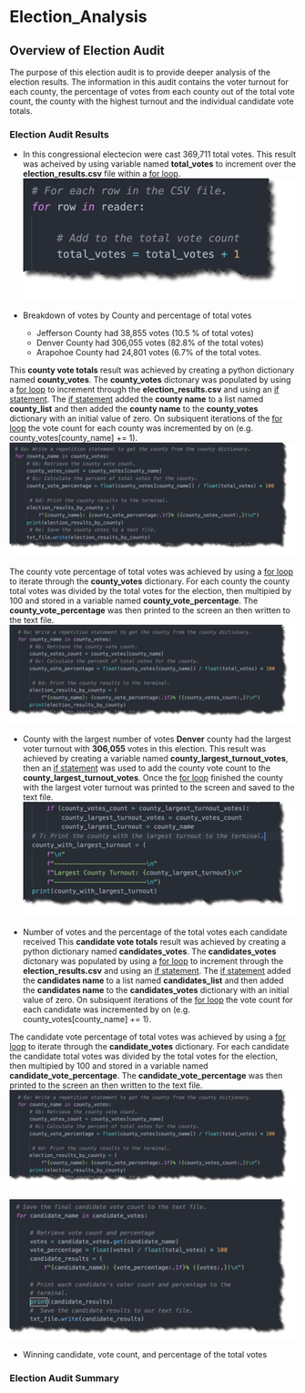 # Election_Analysis
## Overview of Election Audit
The purpose of this election audit is to provide deeper analysis of the election results. The information in this audit contains the voter turnout for each county, the percentage of votes from each county out of the total vote count, the county with the highest turnout and the individual candidate vote totals. 

### Election Audit Results

* In this congressional electecion were cast 369,711 total votes.
This result was acheived by using variable named **total_votes** to increment over the **election_results.csv** file within a [for loop](https://www.w3schools.com/python/python_for_loops.asp).
![image_name](https://github.com/jh2010/Election_Analysis/blob/master/images/election_total_votes.png)


* Breakdown of votes by County and percentage of total votes
  * Jefferson County had 38,855 votes (10.5 % of total votes)
  * Denver County had 306,055 votes (82.8% of the total votes)
  * Arapohoe County had 24,801 votes (6.7% of the total votes.

This **county vote totals** result was achieved by creating a python dictionary named **county_votes**.  The **county_votes** dictonary was populated by using a [for loop](https://www.w3schools.com/python/python_for_loops.asp) to increment through the **election_results.csv** and using an [if statement](https://docs.python.org/3/tutorial/controlflow.html).  The [if statement](https://docs.python.org/3/tutorial/controlflow.html) added the **county name** to a list named **county_list** and then added the **county name** to the **county_votes** dictionary with an initial value of zero. On subsiquent iterations of the [for loop](https://www.w3schools.com/python/python_for_loops.asp) the vote count for each county was incremented by on (e.g. county_votes[county_name] += 1).
![image_name](https://github.com/jh2010/Election_Analysis/blob/master/images/votes_by_county_totals.png)

The county vote percentage of total votes was achieved by using a [for loop](https://www.w3schools.com/python/python_for_loops.asp) to iterate through the **county_votes** dictionary.  For each county the county total votes was divided by the total votes for the election, then multipied by 100 and stored in a variable named **county_vote_percentage**.  The **county_vote_percentage** was then printed to the screen an then written to the text file.
![image_name](https://github.com/jh2010/Election_Analysis/blob/master/images/votes_by_county_percentage.png)


* County with the largest number of votes
**Denver** county had the largest voter turnout with **306,055** votes in this election.  This result was achieved by creating a variable named **county_largest_turnout_votes**, then an [if statement](https://docs.python.org/3/tutorial/controlflow.html) was used to add the county vote count to the **county_largest_turnout_votes**.  Once the [for loop](https://www.w3schools.com/python/python_for_loops.asp) finished the county with the largest voter turnout was printed to the screen and saved to the text file.
![image_name](https://github.com/jh2010/Election_Analysis/blob/master/images/county_with_largest_turnout.png)

* Number of votes and the percentage of the total votes each candidate received
This **candidate vote totals** result was achieved by creating a python dictionary named **candidates_votes**.  The **candidates_votes** dictonary was populated by using a [for loop](https://www.w3schools.com/python/python_for_loops.asp) to increment through the **election_results.csv** and using an [if statement](https://docs.python.org/3/tutorial/controlflow.html).  The [if statement](https://docs.python.org/3/tutorial/controlflow.html) added the **candidates name** to a list named **candidates_list** and then added the **candidates name** to the **candidates_votes** dictionary with an initial value of zero. On subsiquent iterations of the [for loop](https://www.w3schools.com/python/python_for_loops.asp) the vote count for each candidate was incremented by on (e.g. county_votes[county_name] += 1).

The candidate vote percentage of total votes was achieved by using a [for loop](https://www.w3schools.com/python/python_for_loops.asp) to iterate through the **candidate_votes** dictionary.  For each candidate the candidate total votes was divided by the total votes for the election, then multipied by 100 and stored in a variable named **candidate_vote_percentage**.  The **candidate_vote_percentage** was then printed to the screen an then written to the text file.
![image_name](https://github.com/jh2010/Election_Analysis/blob/master/images/votes_by_county_percentage.png)



![image_name](https://github.com/jh2010/Election_Analysis/blob/master/images/votes_by_candidate_totals_and_percentage.png)

* Winning candidate, vote count, and percentage of the total votes





### Election Audit Summary
